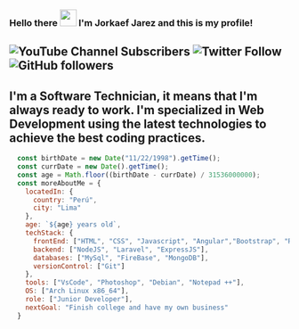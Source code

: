 ### Hello there <img src="https://emoji.gg/assets/emoji/7190-wavingblob.gif" width="30px"> I'm **Jorkaef Jarez** and this is my profile!
![YouTube Channel Subscribers](https://img.shields.io/youtube/channel/subscribers/UCyEPm_n8DS7GA1LnoBYmBhg?style=social)
![Twitter Follow](https://img.shields.io/twitter/follow/jorkaeffdev?style=social)
![GitHub followers](https://img.shields.io/github/followers/JorkDev?style=social)
---
I'm a Software Technician, it means that I'm always ready to work. I'm specialized in Web Development using the latest technologies to achieve the best coding practices.
---
```javascript
  const birthDate = new Date("11/22/1998").getTime();
  const currDate = new Date().getTime();
  const age = Math.floor((birthDate - currDate) / 31536000000);
  const moreAboutMe = {
    locatedIn: {
      country: "Perú",
      city: "Lima"
    },
    age: `${age} years old`,
    techStack: {
      frontEnd: ["HTML", "CSS", "Javascript", "Angular","Bootstrap", "ReactJS", "Tailwind"],
      backend: ["NodeJS", "Laravel", "ExpressJS"],
      databases: ["MySql", "FireBase", "MongoDB"],
      versionControl: ["Git"]
    },
    tools: ["VsCode", "Photoshop", "Debian", "Notepad ++"],
    OS: ["Arch Linux x86_64"],
    role: ["Junior Developer"],
    nextGoal: "Finish college and have my own business"
  }
```
